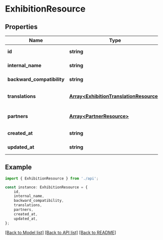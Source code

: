 # ExhibitionResource


## Properties

Name | Type | Description | Notes
------------ | ------------- | ------------- | -------------
**id** | **string** |  | [default to undefined]
**internal_name** | **string** |  | [default to undefined]
**backward_compatibility** | **string** |  | [default to undefined]
**translations** | [**Array&lt;ExhibitionTranslationResource&gt;**](ExhibitionTranslationResource.md) |  | [optional] [default to undefined]
**partners** | [**Array&lt;PartnerResource&gt;**](PartnerResource.md) |  | [optional] [default to undefined]
**created_at** | **string** |  | [default to undefined]
**updated_at** | **string** |  | [default to undefined]

## Example

```typescript
import { ExhibitionResource } from './api';

const instance: ExhibitionResource = {
    id,
    internal_name,
    backward_compatibility,
    translations,
    partners,
    created_at,
    updated_at,
};
```

[[Back to Model list]](../README.md#documentation-for-models) [[Back to API list]](../README.md#documentation-for-api-endpoints) [[Back to README]](../README.md)
